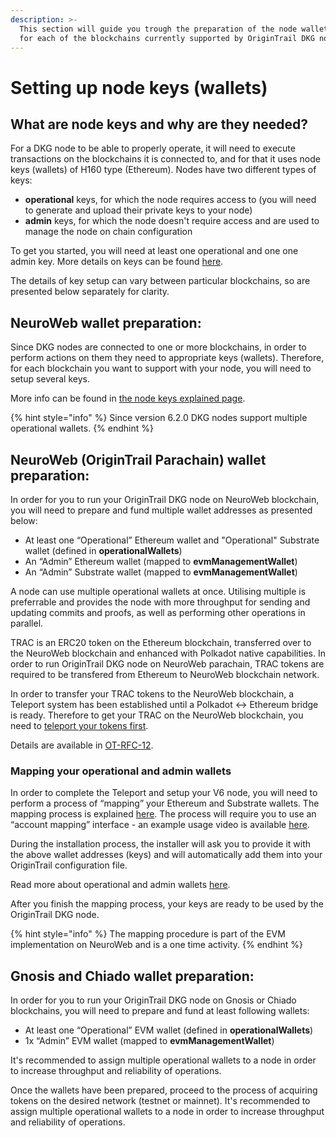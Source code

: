 ```yaml
---
description: >-
  This section will guide you trough the preparation of the node wallets (keys)
  for each of the blockchains currently supported by OriginTrail DKG node.
---
```


# Setting up node keys (wallets)

## What are node keys and why are they needed?

For a DKG node to be able to properly operate, it will need to execute transactions on the blockchains it is connected to, and for that it uses  node keys (wallets) of H160 type (Ethereum). Nodes have two different types of keys:

* **operational** keys, for which the node requires access to (you will need to generate and upload their private keys to your node)&#x20;
* **admin** keys, for which the node doesn't require access and are used to manage the node on chain configuration

To get you started, you will need at least one operational and one one admin key. More details on keys can be found [here](../useful-resources/node-keys-explained.md).&#x20;

The details of key setup can vary between particular blockchains, so are presented below separately for clarity.

## NeuroWeb wallet preparation:

Since DKG nodes are connected to one or more blockchains, in order to perform actions on them they need to appropriate keys (wallets). Therefore, for each blockchain you want to support with your node, you will need to setup several keys.&#x20;

More info can be found in [the node keys explained page](../useful-resources/node-keys-explained.md).

{% hint style="info" %}
Since version 6.2.0 DKG nodes support multiple operational wallets.
{% endhint %}

## NeuroWeb (OriginTrail Parachain) wallet preparation:

In order for you to run your OriginTrail DKG node on NeuroWeb blockchain, you will need to prepare and fund multiple wallet addresses as presented below:

* At least one “Operational” Ethereum wallet and "Operational" Substrate wallet (defined in **operationalWallets**)
* An “Admin” Ethereum wallet (mapped to **evmManagementWallet**)
* An “Admin” Substrate wallet (mapped to **evmManagementWallet**)

A node can use multiple operational wallets at once. Utilising multiple is preferrable and provides the node with more throughput for sending and updating commits and proofs, as well as performing other operations in parallel.

TRAC is an ERC20 token on the Ethereum blockchain, transferred over to the NeuroWeb blockchain and enhanced with Polkadot native capabilities. In order to run OriginTrail DKG node on NeuroWeb parachain, TRAC tokens are required to be transfered from Ethereum to NeuroWeb blockchain network.

In order to transfer your TRAC tokens to the NeuroWeb blockchain, a Teleport system has been established until a Polkadot <-> Ethereum bridge is ready. Therefore to get your TRAC on the NeuroWeb blockchain, you need to [teleport your tokens first](https://teleport.origintrail.io/).

Details are available in [OT-RFC-12](https://github.com/OriginTrail/OT-RFC-repository/blob/main/RFCs/OT-RFC-12%20OriginTrail%20Parachain%20TRAC%20bridges%20\(v2\).pdf).

### **Mapping your operational and admin wallets**

In order to complete the Teleport and setup your V6 node, you will need to perform a process of “mapping” your Ethereum and Substrate wallets. The mapping process is explained [here](https://docs.origintrail.io/blockchain-layer-1/origintrail-parachain/teleport-instructions). The process will require you to use an “account mapping” interface - an example usage video is available [here](https://www.youtube.com/watch?v=yltbdB1bpEA).

During the installation process, the installer will ask you to provide it with the above wallet addresses (keys) and will automatically add them into your OriginTrail configuration file.

Read more about operational and admin wallets [here](https://docs.origintrail.io/decentralized-knowledge-graph-layer-2/testnet-node-setup-instructions/node-keys).

After you finish the mapping process, your keys are ready to be used by the OriginTrail DKG node.

{% hint style="info" %}
The mapping procedure is part of the EVM implementation on NeuroWeb and is a one time activity.
{% endhint %}

## Gnosis and Chiado wallet preparation:

In order for you to run your OriginTrail DKG node on Gnosis or Chiado blockchains, you will need to prepare and fund at least following wallets:

* At least one “Operational” EVM wallet (defined in **operationalWallets**)
* 1x “Admin” EVM wallet (mapped to **evmManagementWallet**)

It's recommended to assign multiple operational wallets to a node in order to increase throughput and reliability of operations.

Once the wallets have been prepared, proceed to the process of acquiring tokens on the desired network (testnet or mainnet). It's recommended to assign multiple operational wallets to a node in order to increase throughput and reliability of operations.
